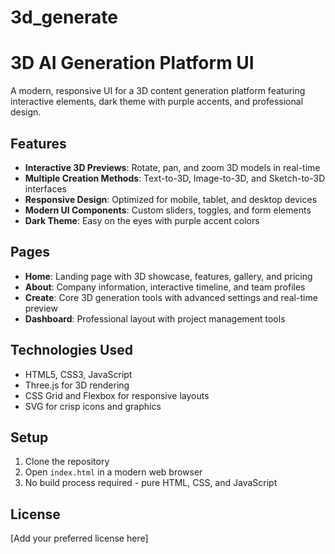 # 3d_generate
# 3D AI Generation Platform UI

A modern, responsive UI for a 3D content generation platform featuring interactive elements, dark theme with purple accents, and professional design.

## Features

- **Interactive 3D Previews**: Rotate, pan, and zoom 3D models in real-time
- **Multiple Creation Methods**: Text-to-3D, Image-to-3D, and Sketch-to-3D interfaces
- **Responsive Design**: Optimized for mobile, tablet, and desktop devices
- **Modern UI Components**: Custom sliders, toggles, and form elements
- **Dark Theme**: Easy on the eyes with purple accent colors

## Pages

- **Home**: Landing page with 3D showcase, features, gallery, and pricing
- **About**: Company information, interactive timeline, and team profiles
- **Create**: Core 3D generation tools with advanced settings and real-time preview
- **Dashboard**: Professional layout with project management tools

## Technologies Used

- HTML5, CSS3, JavaScript
- Three.js for 3D rendering
- CSS Grid and Flexbox for responsive layouts
- SVG for crisp icons and graphics

## Setup

1. Clone the repository
2. Open `index.html` in a modern web browser
3. No build process required - pure HTML, CSS, and JavaScript

## License

[Add your preferred license here]
